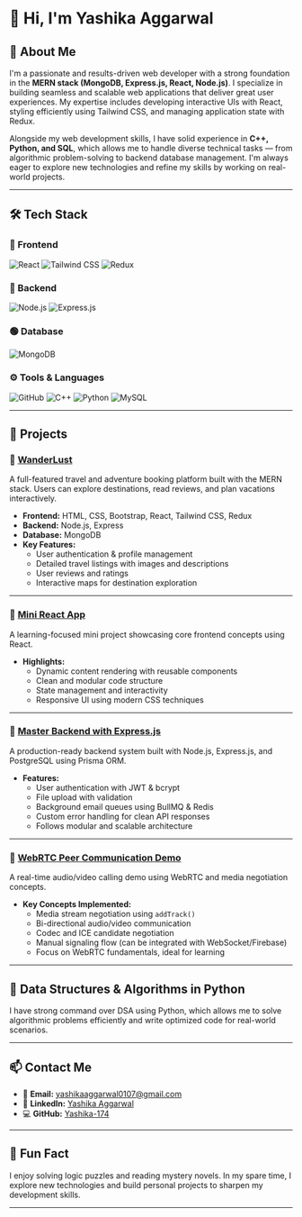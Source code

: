 # 👋 Hi, I'm Yashika Aggarwal

## 💫 About Me

I'm a passionate and results-driven web developer with a strong foundation in the **MERN stack (MongoDB, Express.js, React, Node.js)**. I specialize in building seamless and scalable web applications that deliver great user experiences. My expertise includes developing interactive UIs with React, styling efficiently using Tailwind CSS, and managing application state with Redux.

Alongside my web development skills, I have solid experience in **C++, Python, and SQL**, which allows me to handle diverse technical tasks — from algorithmic problem-solving to backend database management. I'm always eager to explore new technologies and refine my skills by working on real-world projects.

---

## 🛠 Tech Stack

### 🔷 Frontend
![React](https://img.shields.io/badge/-React-61DAFB?style=flat-square&logo=react&logoColor=white)
![Tailwind CSS](https://img.shields.io/badge/-Tailwind%20CSS-06B6D4?style=flat-square&logo=tailwindcss&logoColor=white)
![Redux](https://img.shields.io/badge/-Redux-764ABC?style=flat-square&logo=redux&logoColor=white)

### 🔶 Backend
![Node.js](https://img.shields.io/badge/-Node.js-339933?style=flat-square&logo=node.js&logoColor=white)
![Express.js](https://img.shields.io/badge/-Express.js-000000?style=flat-square&logo=express&logoColor=white)

### 🟢 Database
![MongoDB](https://img.shields.io/badge/-MongoDB-47A248?style=flat-square&logo=mongodb&logoColor=white)

### ⚙️ Tools & Languages
![GitHub](https://img.shields.io/badge/-GitHub-181717?style=flat-square&logo=github&logoColor=white)
![C++](https://img.shields.io/badge/-C++-00599C?style=flat-square&logo=c%2B%2B&logoColor=white)
![Python](https://img.shields.io/badge/-Python-3776AB?style=flat-square&logo=python&logoColor=white)
![MySQL](https://img.shields.io/badge/-MySQL-4479A1?style=flat-square&logo=mysql&logoColor=white)

---

## 🚀 Projects

### 🔗 [WanderLust](https://wanderlust-project-main.onrender.com/listings)
A full-featured travel and adventure booking platform built with the MERN stack. Users can explore destinations, read reviews, and plan vacations interactively.

- **Frontend:** HTML, CSS, Bootstrap, React, Tailwind CSS, Redux  
- **Backend:** Node.js, Express  
- **Database:** MongoDB  
- **Key Features:**
  - User authentication & profile management
  - Detailed travel listings with images and descriptions
  - User reviews and ratings
  - Interactive maps for destination exploration

---

### 🔗 [Mini React App](https://mini-react-cj8hwvy1z-yashika-aggarwals-projects-f8de624c.vercel.app/)
A learning-focused mini project showcasing core frontend concepts using React.

- **Highlights:**
  - Dynamic content rendering with reusable components
  - Clean and modular code structure
  - State management and interactivity
  - Responsive UI using modern CSS techniques

---

### 🔗 [Master Backend with Express.js](https://github.com/Yashika-174/Master_backend_with_expressjs)
A production-ready backend system built with Node.js, Express.js, and PostgreSQL using Prisma ORM.

- **Features:**
  - User authentication with JWT & bcrypt
  - File upload with validation
  - Background email queues using BullMQ & Redis
  - Custom error handling for clean API responses
  - Follows modular and scalable architecture

---

### 🔗 [WebRTC Peer Communication Demo](https://github.com/Yashika-174/WebRTC)
A real-time audio/video calling demo using WebRTC and media negotiation concepts.

- **Key Concepts Implemented:**
  - Media stream negotiation using `addTrack()`
  - Bi-directional audio/video communication
  - Codec and ICE candidate negotiation
  - Manual signaling flow (can be integrated with WebSocket/Firebase)
  - Focus on WebRTC fundamentals, ideal for learning

---

## 📘 Data Structures & Algorithms in Python

I have strong command over DSA using Python, which allows me to solve algorithmic problems efficiently and write optimized code for real-world scenarios.

---

## 📫 Contact Me

- 📧 **Email:** [yashikaaggarwal0107@gmail.com](mailto:yashikaaggarwal0107@gmail.com)  
- 💼 **LinkedIn:** [Yashika Aggarwal](https://www.linkedin.com/in/yashika-aggarwal-a577a1273)  
- 💻 **GitHub:** [Yashika-174](https://github.com/Yashika-174)

---

## 🌟 Fun Fact

I enjoy solving logic puzzles and reading mystery novels. In my spare time, I explore new technologies and build personal projects to sharpen my development skills.

---
